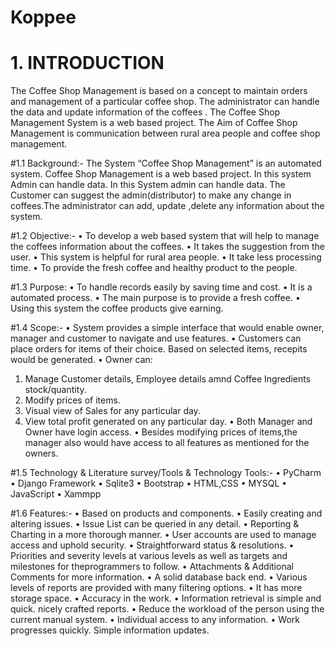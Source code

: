 # Koppee

# 1. INTRODUCTION
The Coffee Shop Management is based on a concept to maintain orders and management of a
particular coffee shop. The administrator can handle the data and update information of the
coffees . The Coffee Shop Management System is a web based project. The Aim of Coffee Shop
Management is communication between rural area people and coffee shop management.

#1.1 Background:-
The System “Coffee Shop Management” is an automated system. Coffee Shop Management
is a web based project. In this system Admin can handle data. In this System admin can handle
data.
The Customer can suggest the admin(distributor) to make any change in coffees.The
administrator can add, update ,delete any information about the system.

#1.2 Objective:-
• To develop a web based system that will help to manage the coffees information about the
coffees.
• It takes the suggestion from the user.
• This system is helpful for rural area people.
• It take less processing time.
• To provide the fresh coffee and healthy product to the people.

#1.3 Purpose:
• To handle records easily by saving time and cost.
• It is a automated process.
• The main purpose is to provide a fresh coffee.
• Using this system the coffee products give earning.

#1.4 Scope:-
• System provides a simple interface that would enable owner, manager and customer to navigate and use
features.
• Customers can place orders for items of their choice. Based on selected items, recepits would be
generated.
• Owner can:
1. Manage Customer details, Employee details amnd Coffee Ingredients stock/quantity.
2. Modify prices of items.
3. Visual view of Sales for any particular day.
4. View total profit generated on any particular day.
• Both Manager and Owner have login access.
• Besides modifying prices of items,the manager also would have access to all features as mentioned for
the owners.

#1.5 Technology & Literature survey/Tools & Technology Tools:-
• PyCharm
• Django Framework
• Sqlite3
• Bootstrap
• HTML,CSS
• MYSQL
• JavaScript
• Xammpp

#1.6 Features:-
• Based on products and components.
• Easily creating and altering issues.
• Issue List can be queried in any detail.
• Reporting & Charting in a more thorough manner.
• User accounts are used to manage access and uphold security.
• Straightforward status & resolutions.
• Priorities and severity levels at various levels as well as targets and milestones for theprogrammers to follow.
• Attachments & Additional Comments for more information.
• A solid database back end.
• Various levels of reports are provided with many filtering options.
• It has more storage space.
• Accuracy in the work.
• Information retrieval is simple and quick. nicely crafted reports.
• Reduce the workload of the person using the current manual system.
• Individual access to any information.
• Work progresses quickly. Simple information updates.
